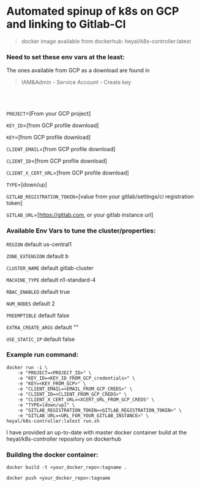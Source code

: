 # Automated spinup of k8s on GCP and linking to Gitlab-CI

> docker image available from dockerhub: heyal/k8s-controller:latest

### Need to set these env vars at the least:
The ones available from GCP as a download are found in  

>IAM&Admin - Service Account - Create key

\
\
\
`PROJECT`=[From your GCP project] 

`KEY_ID`=[from GCP profile download]

`KEY`=[from GCP profile download]

`CLIENT_EMAIL`=[from GCP profile download]

`CLIENT_ID`=[from GCP profile download]

`CLIENT_X_CERT_URL`=[from GCP profile download]

`TYPE`=[down/up]

`GITLAB_REGISTRATION_TOKEN`=[value from your gitlab/settings/ci registration token]

`GITLAB_URL`=[https://gitlab.com, or your gitlab instance url]


### Available Env Vars to tune the cluster/properties:
`REGION` default us-central1

`ZONE_EXTENSION` default b

`CLUSTER_NAME` default gitlab-cluster

`MACHINE_TYPE` default n1-standard-4

`RBAC_ENABLED` default true

`NUM_NODES` default 2

`PREEMPTIBLE` default false

`EXTRA_CREATE_ARGS` default ""

`USE_STATIC_IP` default false


### Example run command:
```
docker run -i \
    -e "PROJECT=<PROJECT_ID>" \
    -e "KEY_ID=<KEY_ID_FROM_GCP_credentials>" \
    -e "KEY=<KEY_FROM_GCP>" \
    -e "CLIENT_EMAIL=<EMAIL_FROM_GCP_CREDS>" \
    -e "CLIENT_ID=<CLIENT_FROM_GCP_CREDS>" \
    -e "CLIENT_X_CERT_URL=<XCERT_URL_FROM_GCP_CREDS" \
    -e "TYPE=[down/up]" \
    -e "GITLAB_REGISTRATION_TOKEN=<GITLAB_REGISTRATION_TOKEN>" \
    -e "GITLAB_URL=<URL_FOR_YOUR_GITLAB_INSTANCE>" \
heyal/k8s-controller:latest run.sh
```

I have provided an up-to-date with master docker container build at the heyal/k8s-controller repository on dockerhub
### Building the docker container:

`docker build -t <your_docker_repo>:tagname .`

`docker push <your_docker_repo>:tagname`
